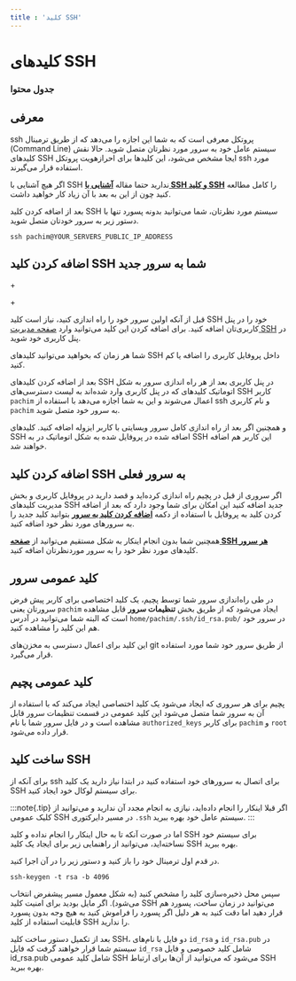 ```yaml
---
title : 'کلید SSH'
---
```


# کلید‌های SSH 

### جدول محتوا 

## معرفی

ssh پروتکل معرفی است که به شما این اجازه را می‌دهد که از طریق ترمینال (Command Line) سیستم عامل خود به سرور مورد نظرتان متصل شوید. 
حالا نقش کلیدهای SSH ایجا مشخص می‌شود، این کلیدها برای احرازهویت پروتکل ssh مورد استفاده قرار می‌گیرند.

اگر هیچ آشنایی با SSH ندارید حتما مقاله [**آشنایی با SSH و کلید SSH**](https://roocket.ir/articles/ssh) را کامل مطالعه کنید چون از این به بعد با آن زیاد کار خواهید داشت.

بعد از اضافه کردن کلید SSH سیستم مورد نظرتان، شما می‌توانید بدونه پسورد تنها با دستور زیر به سرور خودتان متصل شوید.

```shell
ssh pachim@YOUR_SERVERS_PUBLIC_IP_ADDRESS
```
## اضافه کردن کلید SSH شما به سرور جدید
+<div id="89527421186"><script type="text/JavaScript" src="https://www.aparat.com/embed/JyPg2?data[rnddiv]=89527421186&data[responsive]=yes"></script></div>
+

قبل از آنکه اولین سرور خود را راه اندازی کنید، نیاز است کلید SSH خود را در پنل کاربری‌تان اضافه کنید. برای اضافه کردن این کلید می‌توانید وارد [صفحه مدیریت SSH](https://app.pachim.sh/panel/user-profile/ssh-keys) در پنل کاربری خود شوید.

شما هر زمان که بخواهید می‌توانید کلید‌های SSH داخل پروفایل کاربری را اضافه یا کم کنید. 

بعد از اضافه کردن کلیدهای SSH در پنل کاربری بعد از هر راه اندازی سرور به شکل اتوماتیک کلید‌های که در پنل کاربری وارد شده‌اند به لیست دسترسی‌های SSH کاربر `pachim` اعمال می‌شوند و این به شما اجازه می‌دهد با استفاده از ssh و نام کاربری `pachim` به سرور خود متصل شوید.

و همچنین اگر بعد از راه اندازی کامل سرور وبسایتی با کاربر ایزوله اضافه کنید. کلیدهای SSH اضافه شده در پروفایل شده به شکل اتوماتیک در به SSH این کاربر هم اضافه خواهند شد.

## اضافه کردن کلید SSH به سرور فعلی

اگر سروری از قبل در پچیم راه اندازی کرده‌اید و قصد دارید در پروفایل کاربری و بخش مدیریت کلید‌های SSH جدید اضافه کنید این امکان برای شما وجود دارد که بعد از اضافه کردن کلید به پروفایل با استفاده از دکمه [**اضافه کردن کلید به سرور**](https://app.pachim.sh/panel/user-profile/ssh-keys) بتوانید کلید جدید را به سرورهای مورد نظر خود اضافه کنید.

همچنین شما بدون انجام اینکار به شکل مستقیم می‌توانید از [**صفحه SSH هر سرور**](/servers/ssh) کلید‌های مورد نظر خود را به سرور موردنظرتان اضافه کنید.
## کلید عمومی سرور
 
در طی راه‌اندازی سرور شما توسط پچیم، یک کلید اختصاصی برای کاربر پیش فرض سرورتان یعنی `pachim` ایجاد می‌شود که از طریق بخش **تنظیمات سرور** قابل مشاهده است که البته شما می‌توانید در آدرس `home/pachim/.ssh/id_rsa.pub/` در سرور خود هم این کلید را مشاهده کنید. 

این کلید برای اعمال دسترسی به مخزن‌های git از طریق سرور خود شما مورد استفاده قرار می‌گیرد.

## کلید عمومی پچیم

پچیم برای هر سروری که ایجاد می‌شود یک کلید اختصاصی ایجاد می‌کند که با استفاده از آن به سرور شما متصل می‌شود این کلید عمومی در قسمت تنظیمات سرور قابل مشاهده است و در فایل سرور شما با نام `authorized_keys` برای کاربر `pachim` و `root` قرار داده می‌شود.

## ساخت کلید SSH

برای آنکه از ssh برای اتصال به سرورهای خود استفاده کنید در ابتدا نیاز دارید یک کلید SSH برای سیستم لوکال خود ایجاد کنید.

:::note{.tip}
اگر قبلا اینکار را انجام داده‌اید، نیازی به انجام مجدد آن ندارید و می‌توانید از کلیک عمومی SSH در مسیر دایرکتوری `.ssh` سیستم عامل خود بهره ببرید.
:::

اما در صورت آنکه تا به حال اینکار را انجام نداده و کلید SSH برای سیستم خود نساخته‌اید، می‌توانید از راهنمایی زیر برای ایجاد یک کلید SSH بهره ببرید.

در قدم اول ترمینال خود را باز کنید و دستور زیر را در آن اجرا کنید.
```shell
ssh-keygen -t rsa -b 4096
```

سپس محل ذخیره‌سازی کلید را مشخص کنید (به شکل معمول مسیر پیشفرض انتخاب می‌شود). اگر مایل بودید برای امنیت کلید SSH می‌توانید در زمان ساخت، پسورد هم قرار دهید اما دقت کنید به هر دلیل اگر پسورد را فراموش کنید به هیچ وجه بدون پسورد قابلیت استفاده از کلید SSH را ندارید.

بعد از تکمیل دستور ساخت کلید SSH، دو فایل با نام‌های `id_rsa` و `id_rsa.pub` در سیستم شما قرار خواهند گرفت که فایل `id_rsa` شامل کلید خصوصی و فایل id_rsa.pub شامل کلید عمومی SSH می‌شود که می‌توانید از آن‌ها برای ارتباط SSH بهره ببرید.
